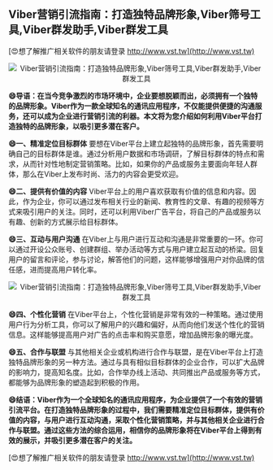 ## **Viber营销引流指南：打造独特品牌形象,Viber筛号工具,Viber群发助手,Viber群发工具**

[😍想了解推广相关软件的朋友请登录 http://www.vst.tw](http://www.vst.tw)

 <center><img src="https://vst.tw/MP4/tuiguang/png/3.png" alt="Viber营销引流指南：打造独特品牌形象,Viber筛号工具,Viber群发助手,Viber群发工具"></center>

**😄导语：在当今竞争激烈的市场环境中，企业要想脱颖而出，必须拥有一个独特的品牌形象。Viber作为一款全球知名的通讯应用程序，不仅能提供便捷的沟通服务，还可以成为企业进行营销引流的利器。本文将为您介绍如何利用Viber平台打造独特的品牌形象，以吸引更多潜在客户。**

**😄一、精准定位目标群体**
要想在Viber平台上建立起独特的品牌形象，首先需要明确自己的目标群体是谁。通过分析用户数据和市场调研，了解目标群体的特点和需求，从而针对性地制定营销策略。比如，如果你的产品或服务主要面向年轻人群体，那么在Viber上发布时尚、活力的内容会更受欢迎。

**😄二、提供有价值的内容**
Viber平台上的用户喜欢获取有价值的信息和内容。因此，作为企业，你可以通过发布相关行业的新闻、教育性的文章、有趣的视频等方式来吸引用户的关注。同时，还可以利用Viber广告平台，将自己的产品或服务以有趣、创新的方式展示给目标群体。

**😄三、互动与用户沟通**
在Viber上与用户进行互动和沟通是非常重要的一环。你可以通过开设公众账号、创建群组、举办活动等方式与用户建立起互动的桥梁。回复用户的留言和评论，参与讨论，解答他们的问题，这样能够增强用户对你品牌的信任感，进而提高用户转化率。

 <center><img src="https://vst.tw/MP4/tuiguang/png/0.png" alt="Viber营销引流指南：打造独特品牌形象,Viber筛号工具,Viber群发助手,Viber群发工具"></center>

**😄四、个性化营销**
在Viber平台上，个性化营销是非常有效的一种策略。通过使用用户行为分析工具，你可以了解用户的兴趣和偏好，从而向他们发送个性化的营销信息。这样能够提高用户对广告的点击率和购买意愿，增加品牌形象的曝光度。

**😄五、合作与联盟**
与其他相关企业或机构进行合作与联盟，是在Viber平台上打造独特品牌形象的另一种方法。通过与具有相似目标群体的企业合作，可以扩大品牌的影响力，提高知名度。比如，合作举办线上活动、共同推出产品或服务等方式，都能够为品牌形象的塑造起到积极的作用。

**😄结语：Viber作为一个全球知名的通讯应用程序，为企业提供了一个有效的营销引流平台。在打造独特品牌形象的过程中，我们需要精准定位目标群体，提供有价值的内容，与用户进行互动沟通，采取个性化营销策略，并与其他相关企业进行合作与联盟。通过这些方法的综合运用，相信你的品牌形象将在Viber平台上得到有效的展示，并吸引更多潜在客户的关注。**

[😍想了解推广相关软件的朋友请登录 http://www.vst.tw](http://www.vst.tw)



